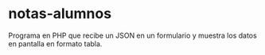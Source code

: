 # notas-alumnos
Programa en PHP que recibe un JSON en un formulario y muestra los datos en pantalla en formato tabla.
